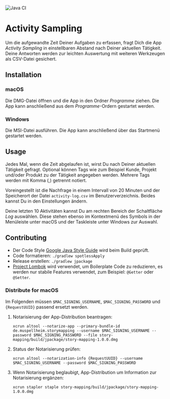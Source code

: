 ![Java CI](https://github.com/falkoschumann/activity-sampling-java/workflows/Java%20CI/badge.svg)

# Activity Sampling

Um die aufgewandte Zeit Deiner Aufgaben zu erfassen, fragt Dich die App
_Activity Sampling_ in einstellbaren Abstand nach Deiner aktuellen Tätigkeit.
Deine Antworten werden zur leichten Auswertung mit weiteren Werkzeugen als
CSV-Datei gesichert.

## Installation

### macOS

Die DMG-Datei öffnen und die App in den Ordner _Programme_ ziehen. Die App kann
anschließend aus dem _Programme_-Ordern gestartet werden.

### Windows

Die MSI-Datei ausführen. Die App kann anschließend über das Startmenü gestartet
werden.

## Usage

Jedes Mal, wenn die Zeit abgelaufen ist, wirst Du nach Deiner aktuellen
Tätigkeit gefragt. Optional können Tags wie zum Beispiel Kunde, Projekt und/oder
Produkt zu der Tätigkeit angegeben werden. Mehrere Tags werden mit Komma (,)
getrennt notiert.

Voreingestellt ist die Nachfrage in einem Intervall von 20 Minuten und der
Speicherort der Datei `activity-log.csv` im Benutzerverzeichnis. Beides kannst
Du in den Einstellungen ändern.

Deine letzten 10 Aktivitäten kannst Du am rechten Bereich der Schaltfläche _Log_
auswählen. Diese stehen ebenso im Kontextmenü des Symbols in der Menüleiste
unter macOS und der Taskleiste unter Windows zur Auswahl.

## Contributing

- Der Code Style [Google Java Style Guide][1] wird beim Build geprüft.
- Code formatieren: `./gradlew spotlessApply`
- Release erstellen: `./gradlew jpackage`
- [Project Lombok][2] wird verwendet, um Boilerplate Code zu reduzieren, es
  werden nur stabile Features verwendet, zum Beispiel: `@Getter` oder `@Setter`.

### Distribute for macOS

Im Folgenden müssen `$MAC_SIGNING_USERNAME`, `$MAC_SIGNING_PASSWORD`
und `{RequestUUID}` passend ersetzt werden.

1. Notarisierung der App-Distribution beantragen:

   `xcrun altool --notarize-app --primary-bundle-id de.muspellheim.storymapping --username $MAC_SIGNING_USERNAME --password $MAC_SIGNING_PASSWORD --file story-mapping/build/jpackage/story-mapping-1.0.0.dmg`

2. Status der Notarisierung prüfen:

   `xcrun altool --notarization-info {RequestUUID} --username $MAC_SIGNING_USERNAME --password $MAC_SIGNING_PASSWORD`

3. Wenn Notarisierung beglaubigt, App-Distribution um Information zur
   Notarisierung ergänzen:

   `xcrun stapler staple story-mapping/build/jpackage/story-mapping-1.0.0.dmg`


[1]: https://google.github.io/styleguide/javaguide.html
[2]: https://projectlombok.org
